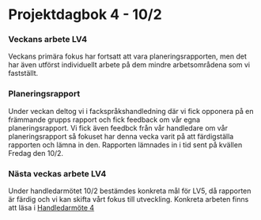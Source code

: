 # Projektdagbok 4 - 10/2

### Veckans arbete LV4
Veckans primära fokus har fortsatt att vara planeringsrapporten,
men det har även utförst individuellt arbete på dem mindre
arbetsområdena som vi fastställt.

### Planeringsrapport
Under veckan deltog vi i fackspråkshandledning där vi
fick opponera på en främmande grupps rapport och fick feedback
om vår egna planeringsrapport. Vi fick även feedbck från vår
handledare om vår planeringsrapport så fokuset har denna vecka
varit på att färdigställa rapporten och lämna in den. Rapporten
lämnades in i tid sent på kvällen Fredag den 10/2.

### Nästa veckas arbete LV4
Under handledarmötet 10/2 bestämdes konkreta mål för LV5, då
rapporten är färdig och vi kan skifta vårt fokus till utveckling.
Konkreta arbeten finns att läsa i [Handledarmöte 4](https://github.com/bachelor-group-66-systemf/documents/blob/main/manager-meetings/2023-02-09.md#3-things-to-do)